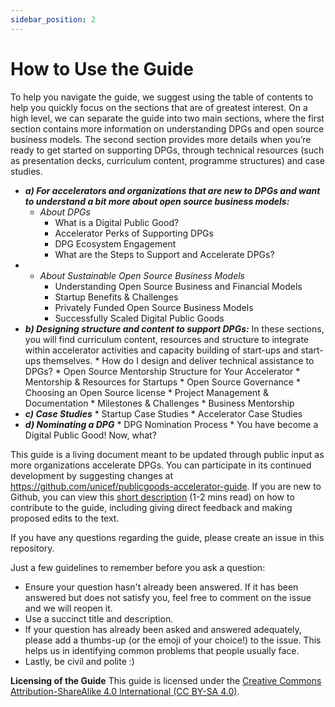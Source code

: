 ```yaml
---
sidebar_position: 2
---
```


# How to Use the Guide

To help you navigate the guide, we suggest using the table of contents to help you quickly focus on the sections that are of greatest interest. On a high level, we can separate the guide into two main sections, where the first section contains more information on understanding DPGs and open source business models.  The second section provides more details when you’re ready to get started on supporting DPGs, through technical resources (such as presentation decks, curriculum content, programme structures) and case studies.

* ***a) For accelerators and organizations that are new to DPGs and want to understand a bit more about open source business models:*** 
   * *About DPGs* 
      * What is a Digital Public Good? 
      * Accelerator Perks of Supporting DPGs
      * DPG Ecosystem Engagement 
      * What are the Steps to Support and Accelerate DPGs? 
*  * *About Sustainable Open Source Business Models*
      * Understanding Open Source Business and Financial Models
      * Startup Benefits & Challenges
      * Privately Funded Open Source Business Models 
      * Successfully Scaled Digital Public Goods
* ***b) Designing structure and content to support DPGs:*** In these sections, you will find curriculum content, resources and structure to integrate within accelerator activities and capacity building of start-ups and start-ups themselves.
      * How do I design and deliver technical assistance to DPGs? 
      * Open Source Mentorship Structure for Your Accelerator 
      * Mentorship & Resources for Startups 
      * Open Source Governance 
      * Choosing an Open Source license 
      * Project Management & Documentation 
      * Milestones & Challenges 
      * Business Mentorship 
* ***c) Case Studies***
      * Startup Case Studies 
      * Accelerator Case Studies 
* ***d) Nominating a DPG***
      * DPG Nomination Process 
      * You have become a Digital Public Good! Now, what?

This guide is a living document meant to be updated through public input as more organizations accelerate DPGs. You can participate in its continued development by suggesting changes at https://github.com/unicef/publicgoods-accelerator-guide.  If you are new to Github, you can view this [short description](https://docs.google.com/document/d/1axBDyG1MK24s9FyxeMcguqFgg1-nCGa1FXWwBMDqfKE/edit?usp=sharing) (1-2 mins read) on how to contribute to the guide, including giving direct feedback and making proposed edits to the text.

If you have any questions regarding the guide, please create an issue in this repository.

Just a few guidelines to remember before you ask a question:
* Ensure your question hasn't already been answered. If it has been answered but does not satisfy you, feel free to comment on the issue and we will reopen it.
* Use a succinct title and description.
* If your question has already been asked and answered adequately, please add a thumbs-up (or the emoji of your choice!) to the issue. This helps us in identifying common problems that people usually face.
* Lastly, be civil and polite :)

**Licensing of the Guide**
This guide is licensed under the [Creative Commons Attribution-ShareAlike 4.0 International (CC BY-SA 4.0)](https://creativecommons.org/licenses/by-sa/4.0/).